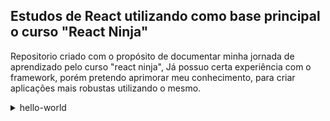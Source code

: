 <h2>Estudos de React utilizando como base principal o curso "React Ninja"</h2>

<p>Repositorio criado com o propósito de documentar minha jornada de aprendizado pelo curso "react ninja", Já possuo certa experiência com o framework, porém pretendo aprimorar meu conhecimento, para criar aplicações mais robustas utilizando o mesmo.</p>

<details>
<summary>hello-world</summary>
<br>
<p>Nossa primeira pasta de desenvolvimento é a pasta hello world, onde aprendemos como começar no ReactJS, aprendendo os principios basicos e como o framework funciona por debaixo dos panos, nele importamos o React e o ReactDOM em um arquivo HTML simples, e utilizamos algumas funçoes como render, createElement, e outras. Tambem realizamos nossos primeiros passos com o JSX e para isso importamos também o Babel, biblioteca utilizada para converter o JSX para JS \o/</p>
